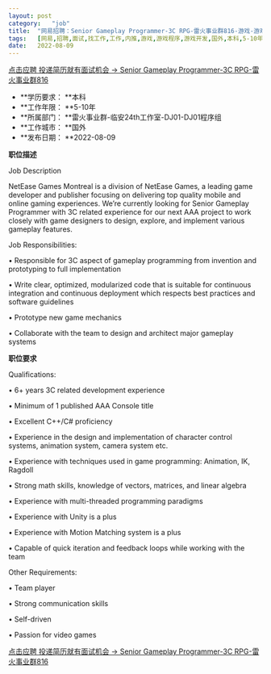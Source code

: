 ```yaml
---
layout:	post
category:	"job"
title:	"网易招聘：Senior Gameplay Programmer-3C RPG-雷火事业群816-游戏-游戏程序-游戏开发-国外本科5-10年"
tags:	[网易,招聘,面试,找工作,工作,内推,游戏,游戏程序,游戏开发,国外,本科,5-10年]
date:	2022-08-09
---
```


[点击应聘 投递简历就有面试机会 ->  Senior Gameplay Programmer-3C RPG-雷火事业群816](http://mobile.bole.netease.com/bole/boleDetail?id=32125&employeeId=346f03c3cda5f04c&key=all)



- **学历要求： **本科
- **工作年限： **5-10年
- **所属部门： **雷火事业群-临安24th工作室-DJ01-DJ01程序组
- **工作城市： **国外
- **发布日期： **2022-08-09



**职位描述**

Job Description

NetEase Games Montreal is a division of NetEase Games, a leading game developer and publisher focusing on delivering top quality mobile and online gaming experiences. We’re currently looking for Senior Gameplay Programmer with 3C related experience for our next AAA project to work closely with game designers to design, explore, and implement various gameplay features.



Job Responsibilities:

•	Responsible for 3C aspect of gameplay programming from invention and prototyping to full implementation

•	Write clear, optimized, modularized code that is suitable for continuous integration and continuous deployment which respects best practices and software guidelines

•	Prototype new game mechanics

•	Collaborate with the team to design and architect major gameplay systems



**职位要求**

Qualifications:

•	6+ years 3C related development experience

•	Minimum of 1 published AAA Console title

•	Excellent C++/C# proficiency

•	Experience in the design and implementation of character control systems, animation system, camera system etc.

•	Experience with techniques used in game programming: Animation, IK, Ragdoll

•	Strong math skills, knowledge of vectors, matrices, and linear algebra

•	Experience with multi-threaded programming paradigms

•	Experience with Unity is a plus

•	Experience with Motion Matching system is a plus

•	Capable of quick iteration and feedback loops while working with the team



Other Requirements:

•	Team player

•	Strong communication skills

•	Self-driven

•	Passion for video games



[点击应聘 投递简历就有面试机会 ->  Senior Gameplay Programmer-3C RPG-雷火事业群816](http://mobile.bole.netease.com/bole/boleDetail?id=32125&employeeId=346f03c3cda5f04c&key=all)